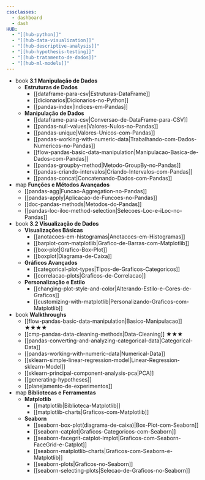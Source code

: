 ```yaml
---
cssclasses:
  - dashboard
  - dash
HUB:
  - "[[hub-python]]"
  - "[[hub-data-visualization]]"
  - "[[hub-descriptive-analysis]]"
  - "[[hub-hypothesis-testing]]"
  - "[[hub-tratamento-de-dados]]"
  - "[[hub-ml-models]]"
---
```

- book  **3.1 Manipulação de Dados**
    - **Estruturas de Dados**
        - [[dataframe-para-csv|Estruturas-DataFrame]]
        - [[dicionarios|Dicionarios-no-Python]]
        - [[pandas-index|Indices-em-Pandas]]
    - **Manipulação de Dados**
        - [[dataframe-para-csv|Conversao-de-DataFrame-para-CSV]]
        - [[pandas-null-values|Valores-Nulos-no-Pandas]]
        - [[pandas-unique|Valores-Unicos-com-Pandas]]
        - [[pandas-working-with-numeric-data|Trabalhando-com-Dados-Numericos-no-Pandas]]
        - [[flow-pandas-basic-data-manipulation|Manipulacao-Basica-de-Dados-com-Pandas]]
        - [[pandas-groupby-method|Metodo-GroupBy-no-Pandas]]
        - [[pandas-criando-intervalos|Criando-Intervalos-com-Pandas]]
        - [[pandas-concat|Concatenando-Dados-com-Pandas]]
- map **Funções e Métodos Avançados**
    - [[pandas-agg|Funcao-Aggregation-no-Pandas]]
    - [[pandas-apply|Aplicacao-de-Funcoes-no-Pandas]]
    - [[doc-pandas-methods|Metodos-do-Pandas]]
    - [[pandas-loc-iloc-method-selection|Selecoes-Loc-e-iLoc-no-Pandas]]
- book  **3.2 Visualização de Dados**
    - **Visualizações Básicas**
        - [[anotacoes-em-histogramas|Anotacoes-em-Histogramas]]
        - [[barplot-com-matplotlib|Grafico-de-Barras-com-Matplotlib]]
        - [[box-plot|Grafico-Box-Plot]]
        - [[boxplot|Diagrama-de-Caixa]]
    - **Gráficos Avançados**
        - [[categorical-plot-types|Tipos-de-Graficos-Categoricos]]
        - [[correlacao-plots|Graficos-de-Correlacao]]
    - **Personalização e Estilo**
        - [[changing-plot-style-and-color|Alterando-Estilo-e-Cores-de-Graficos]]
        - [[customizing-with-matplotlib|Personalizando-Graficos-com-Matplotlib]]
- book   **Walkthroughs**
	- [[flow-pandas-basic-data-manipulation|Basico-Manipulacao]] ★★★★
	- [[cmp-pandas-data-cleaning-methods|Data-Cleaning]] ★★★
	- [[pandas-converting-and-analyzing-categorical-data|Categorical-Data]]
	- [[pandas-working-with-numeric-data|Numerical-Data]]
	- [[sklearn-simple-linear-regression-model|Linear-Regression-sklearn-Model]]
	- [[sklearn-principal-component-analysis-pca|PCA]]
	- [[generating-hypotheses]]
	- [[planejamento-de-experimentos]]
- map **Bibliotecas e Ferramentas**
    - **Matplotlib**
        - [[matplotlib|Biblioteca-Matplotlib]]
        - [[matplotlib-charts|Graficos-com-Matplotlib]]
    - **Seaborn**
        - [[seaborn-box-plot(diagrama-de-caixa)|Box-Plot-com-Seaborn]]
        - [[seaborn-catplot|Graficos-Categoricos-com-Seaborn]]
        - [[seaborn-facegrit-catplot-lmplot|Graficos-com-Seaborn-FaceGrid-e-Catplot]]
        - [[seaborn-matplotlib-charts|Graficos-com-Seaborn-e-Matplotlib]]
        - [[seaborn-plots|Graficos-no-Seaborn]]
        - [[seaborn-selecting-plots|Selecao-de-Graficos-no-Seaborn]]
